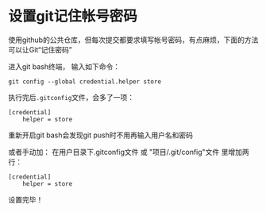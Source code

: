 # 设置git记住帐号密码

使用github的公共仓库，但每次提交都要求填写帐号密码，有点麻烦，下面的方法可以让Git“记住密码”

进入git bash终端， 输入如下命令：
```
git config --global credential.helper store
```
执行完后`.gitconfig`文件，会多了一项：
```
[credential] 
	helper = store
```
重新开启git bash会发现git push时不用再输入用户名和密码


或者手动加： 
在用户目录下.gitconfig文件 或 "项目/.git/config"文件 里增加两行：
```
[credential]    
    helper = store 
```
设置完毕！